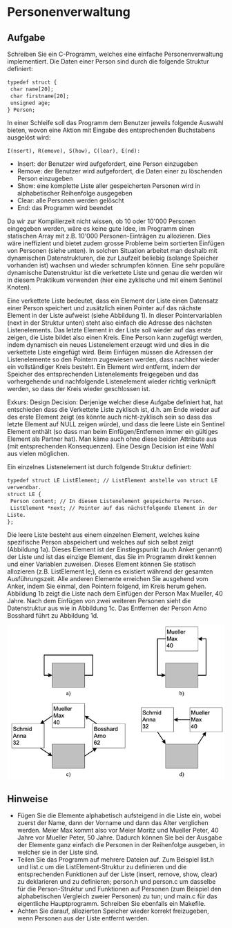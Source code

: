 # Personenverwaltung
## Aufgabe

Schreiben Sie ein C-Programm, welches eine einfache Personenverwaltung implementiert.
Die Daten einer Person sind durch die folgende Struktur definiert:
```
typedef struct {
 char name[20];
 char firstname[20];
 unsigned age;
} Person;
```
In einer Schleife soll das Programm dem Benutzer jeweils folgende Auswahl bieten, wovon
eine Aktion mit Eingabe des entsprechenden Buchstabens ausgelöst wird:

```
I(nsert), R(emove), S(how), C(lear), E(nd):
```

- Insert: der Benutzer wird aufgefordert, eine Person einzugeben
- Remove: der Benutzer wird aufgefordert, die Daten einer zu löschenden Person einzugeben
- Show: eine komplette Liste aller gespeicherten Personen wird in alphabetischer Reihenfolge ausgegeben
- Clear: alle Personen werden gelöscht
- End: das Programm wird beendet

Da wir zur Kompilierzeit nicht wissen, ob 10 oder 10'000 Personen eingegeben werden, wäre
es keine gute Idee, im Programm einen statischen Array mit z.B. 10'000 Personen-Einträgen
zu allozieren. Dies wäre ineffizient und bietet zudem grosse Probleme beim sortierten Einfügen von Personen (siehe unten). In solchen Situation arbeitet man deshalb mit dynamischen
Datenstrukturen, die zur Laufzeit beliebig (solange Speicher vorhanden ist) wachsen und wieder schrumpfen können. Eine sehr populäre dynamische Datenstruktur ist die verkettete Liste
und genau die werden wir in diesem Praktikum verwenden (hier eine zyklische und mit einem
Sentinel Knoten).

Eine verkettete Liste bedeutet, dass ein Element der Liste einen Datensatz einer Person speichert und zusätzlich einen Pointer auf das nächste Element in der Liste aufweist (siehe Abbildung 1). In dieser Pointervariablen (next in der Struktur unten) steht also einfach die Adresse
des nächsten Listenelements. Das letzte Element in der Liste soll wieder auf das erste zeigen,
die Liste bildet also einen Kreis. Eine Person kann zugefügt werden, indem dynamisch ein neues Listenelement erzeugt wird und dies in die verkettete Liste eingefügt wird. Beim Einfügen müssen die Adressen der Listenelemente so den Pointern zugewiesen werden, dass
nachher wieder ein vollständiger Kreis besteht. Ein Element wird entfernt, indem der Speicher
des entsprechenden Listenelements freigegeben und das vorhergehende und nachfolgende
Listenelement wieder richtig verknüpft werden, so dass der Kreis wieder geschlossen ist.

Exkurs: Design Decision: Derjenige welcher diese Aufgabe definiert hat, hat entschieden
dass die Verkettete Liste zyklisch ist, d.h. am Ende wieder auf des erste Element zeigt (es
könnte auch nicht-zyklisch sein so dass das letzte Element auf NULL zeigen würde), und dass
die leere Liste ein Sentinel Element enthält (so dass man beim Einfügen/Entfernen immer ein
gültiges Element als Partner hat). Man käme auch ohne diese beiden Attribute aus (mit entsprechenden Konsequenzen). Eine Design Decision ist eine Wahl aus vielen möglichen.

Ein einzelnes Listenelement ist durch folgende Struktur definiert:

```
typedef struct LE ListElement; // ListElement anstelle von struct LE verwendbar.
struct LE {
 Person content; // In diesem Listenelement gespeicherte Person.
 ListElement *next; // Pointer auf das nächstfolgende Element in der Liste.
};
```

Die leere Liste besteht aus einem einzelnen Element, welches keine spezifische Person abspeichert und welches auf sich selbst zeigt (Abbildung 1a). Dieses Element ist der Einstiegspunkt (auch Anker genannt) der Liste und ist das einzige Element, das Sie im Programm direkt
kennen und einer Variablen zuweisen. Dieses Element können Sie statisch allozieren (z.B.
ListElement le;), denn es existiert während der gesamten Ausführungszeit. Alle anderen
Elemente erreichen Sie ausgehend vom Anker, indem Sie einmal, den Pointern folgend, im
Kreis herum gehen. Abbildung 1b zeigt die Liste nach dem Einfügen der Person Max Mueller, 40 Jahre. Nach dem Einfügen von zwei weiteren Personen sieht die Datenstruktur aus
wie in Abbildung 1c. Das Entfernen der Person Arno Bosshard führt zu Abbildung 1d.

![Picture 1](imgs/picture_1.png)

## Hinweise
- Fügen Sie die Elemente alphabetisch aufsteigend in die Liste ein, wobei zuerst der
Name, dann der Vorname und dann das Alter verglichen werden. Meier Max kommt
also vor Meier Moritz und Mueller Peter, 40 Jahre vor Mueller Peter, 50
Jahre. Dadurch können Sie bei der Ausgabe der Elemente ganz einfach die Personen
in der Reihenfolge ausgeben, in welcher sie in der Liste sind.
- Teilen Sie das Programm auf mehrere Dateien auf. Zum Beispiel list.h und list.c
um die ListElement-Struktur zu definieren und die entsprechenden Funktionen auf
der Liste (insert, remove, show, clear) zu deklarieren und zu definieren; person.h und
person.c um dasselbe für die Person-Struktur und Funktionen auf Personen (zum
Beispiel den alphabetischen Vergleich zweier Personen) zu tun; und main.c für das
eigentliche Hauptprogramm. Schreiben Sie ebenfalls ein Makefile.
- Achten Sie darauf, allozierten Speicher wieder korrekt freizugeben, wenn Personen
aus der Liste entfernt werden.